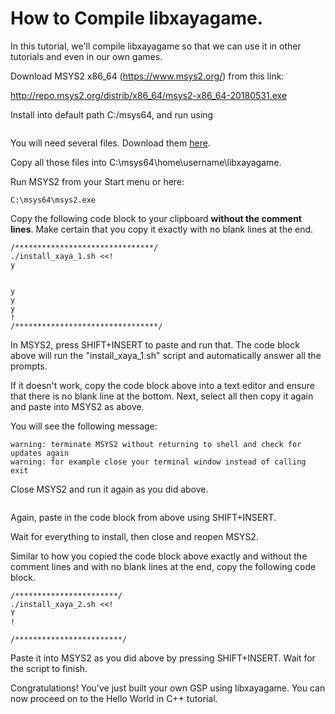 # How to Compile libxayagame. 

In this tutorial, we'll compile libxayagame so that we can use it in other tutorials and even in our own games. 

Download MSYS2 x86_64 (https://www.msys2.org/) from this link: 

http://repo.msys2.org/distrib/x86_64/msys2-x86_64-20180531.exe

Install into default path C:/msys64, and run using
 
![]()

You will need several files. Download them [here]().

Copy all those files into C:\msys64\home\username\libxayagame.

Run MSYS2 from your Start menu or here:

	C:\msys64\msys2.exe

Copy the following code block to your clipboard **without the comment lines**. Make certain that you copy it exactly with no blank lines at the end. 

	/*******************************/
	./install_xaya_1.sh <<!
	y


	y
	y
	y
	! 
	/********************************/

In MSYS2, press SHIFT+INSERT to paste and run that. The code block above will run the "install_xaya_1.sh" script and automatically answer all the prompts. 

If it doesn't work, copy the code block above into a text editor and ensure that there is no blank line at the bottom. Next, select all then copy it again and paste into MSYS2 as above. 

You will see the following message:

	warning: terminate MSYS2 without returning to shell and check for updates again
	warning: for example close your terminal window instead of calling exit

Close MSYS2 and run it again as you did above.

![]()

Again, paste in the code block from above using SHIFT+INSERT. 

Wait for everything to install, then close and reopen MSYS2.  

Similar to how you copied the code block above exactly and without the comment lines and with no blank lines at the end, copy the following code block.

	/***********************/
	./install_xaya_2.sh <<!
	Y
	!

	/************************/

Paste it into MSYS2 as you did above by pressing SHIFT+INSERT. Wait for the script to finish. 

Congratulations! You've just built your own GSP using libxayagame. You can now proceed on to the Hello World in C++ tutorial.



